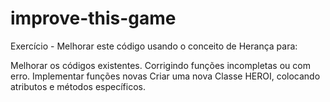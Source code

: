 # improve-this-game
Exercício - Melhorar este código usando o conceito de Herança para:

Melhorar os códigos existentes. Corrigindo funções incompletas ou com erro.
Implementar funções novas
Criar uma nova Classe HEROI, colocando atributos e métodos específicos.
